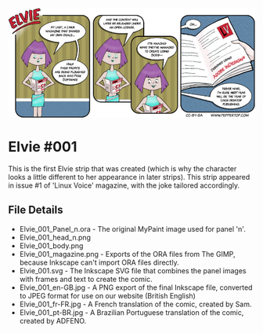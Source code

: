 ![Elvie comic strip #001](Elvie_001_en-GB.jpg)

Elvie #001
==========
This is the first Elvie strip that was created (which is why the character looks a little different to her appearance in later strips). This strip appeared in issue #1 of 'Linux Voice' magazine, with the joke tailored accordingly.


File Details
------------
* Elvie_001_Panel_n.ora     - The original MyPaint image used for panel 'n'.
* Elvie_001_head_n.png
* Elvie_001_body.png
* Elvie_001_magazine.png    - Exports of the ORA files from The GIMP, because Inkscape can't import ORA files directly.
* Elvie_001.svg             - The Inkscape SVG file that combines the panel images with frames and text to create the comic.
* Elvie_001_en-GB.jpg       - A PNG export of the final Inkscape file, converted to JPEG format for use on our website (British English)
* Elvie_001_fr-FR.jpg       - A French translation of the comic, created by Sam.
* Elvie_001_pt-BR.jpg       - A Brazilian Portuguese translation of the comic, created by ADFENO.



